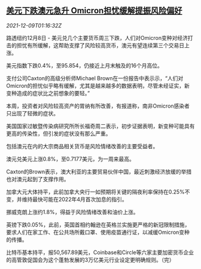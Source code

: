 <!--1639013463000-->
[美元下跌澳元急升 Omicron担忧缓解提振风险偏好](https://cn.reuters.com/article/forex-close-1208-wedn-idCNKBS2IO02T)
------

<div><i>2021-12-09T01:16:32Z</i></div><p>路透纽约12月8日 - 美元兑几个主要货币周三下跌，人们对Omicron变种对经济打击的担忧有所缓解，这帮助支撑了风险较高货币，澳元有望连续第三个交易日上涨。</p><p>美元指数下跌0.4%，至95.854，仍接近上月末触及的16个月高位。</p><p>支付公司Caxton的高级分析师Michael Brown在一份报告中表示示，“人们对Omicron的担忧似乎略有缓解，尤其是越来越多的数据表明，尽管未经证实，新变种造成的症状比之前想象的要轻。”</p><p>本周，投资者对风险较高资产的胃纳有所改善，有报道称，南非Omicron感染者只出现了轻微的症状。</p><p>美国国家过敏暨传染病研究所所长福奇周二表示，初步证据表明，新变种可能具有更高的传染性，但引发的症状没有那么严重。</p><p>包括澳元在内的大宗商品相关货币是风险情绪改善的主要受益者。</p><p>澳元兑美元上涨0.8%，至0.7177美元，为一周来最高。</p><p>Caxton的Brown表示，澳大利亚的主要贸易伙伴中国，最近刺激经济放缓的举措也对澳元起到了支撑作用。</p><p>加拿大元大体持平，此前加拿大央行一如预期将关键的隔夜利率保持在0.25%不变，并维持最快可能在2022年4月首次加息的指引。</p><p>挪威克朗上涨约1.8%，得益于风险情绪改善和油价上涨。</p><p>英镑下跌0.05%，此前，英国首相约翰逊在英格兰实施更严格的新冠限制措施，要求人们在家工作、在公共场所戴口罩、使用疫苗通行证，以减缓Omicron变种的传播。</p><p>比特币基本持平，报50,567.89美元，Coinbase和Circle等六家主要加密货币企业的高管敦促国会为这个蓬勃发展的3万亿美元行业设定更明确规则。（完）</p>
